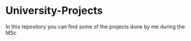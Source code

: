 # University-Projects
In this repository you can find some of the projects done by me during the MSc
